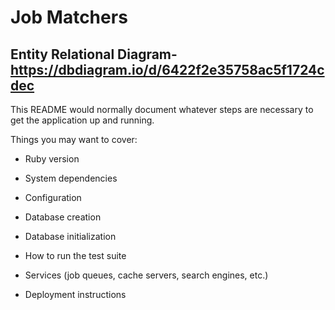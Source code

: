 # Job Matchers

## Entity Relational Diagram-https://dbdiagram.io/d/6422f2e35758ac5f1724cdec



This README would normally document whatever steps are necessary to get the
application up and running.

Things you may want to cover:

* Ruby version

* System dependencies

* Configuration

* Database creation

* Database initialization

* How to run the test suite

* Services (job queues, cache servers, search engines, etc.)

* Deployment instructions


